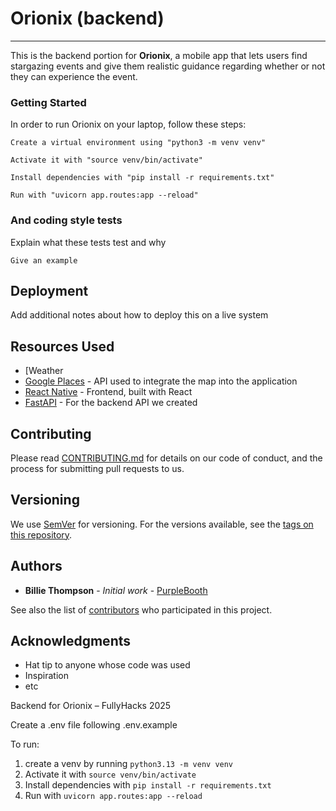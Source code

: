 # Orionix (backend)
---
This is the backend portion for **Orionix**, a mobile app that lets users find stargazing events and give them realistic guidance regarding whether or not they can experience the event.

### Getting Started

In order to run Orionix on your laptop, follow these steps:

```
Create a virtual environment using "python3 -m venv venv"
```
```
Activate it with "source venv/bin/activate"
```
```
Install dependencies with "pip install -r requirements.txt"
```
```
Run with "uvicorn app.routes:app --reload"
```

### And coding style tests

Explain what these tests test and why

```
Give an example
```

## Deployment

Add additional notes about how to deploy this on a live system

## Resources Used

* [Weather
* [Google Places](https://developers.google.com/maps/documentation/places/web-service/overview) - API used to integrate the map into the application
* [React Native](https://reactnative.dev/) - Frontend, built with React
* [FastAPI](https://fastapi.tiangolo.com/) - For the backend API we created

## Contributing

Please read [CONTRIBUTING.md](https://gist.github.com/PurpleBooth/b24679402957c63ec426) for details on our code of conduct, and the process for submitting pull requests to us.

## Versioning

We use [SemVer](http://semver.org/) for versioning. For the versions available, see the [tags on this repository](https://github.com/your/project/tags). 

## Authors

* **Billie Thompson** - *Initial work* - [PurpleBooth](https://github.com/PurpleBooth)

See also the list of [contributors](https://github.com/your/project/contributors) who participated in this project.

## Acknowledgments

* Hat tip to anyone whose code was used
* Inspiration
* etc

Backend for Orionix – FullyHacks 2025

Create a .env file following .env.example

To run:
1. create a venv by running `python3.13 -m venv venv`
2. Activate it with `source venv/bin/activate`
3. Install dependencies with `pip install -r requirements.txt`
4. Run with `uvicorn app.routes:app --reload`

